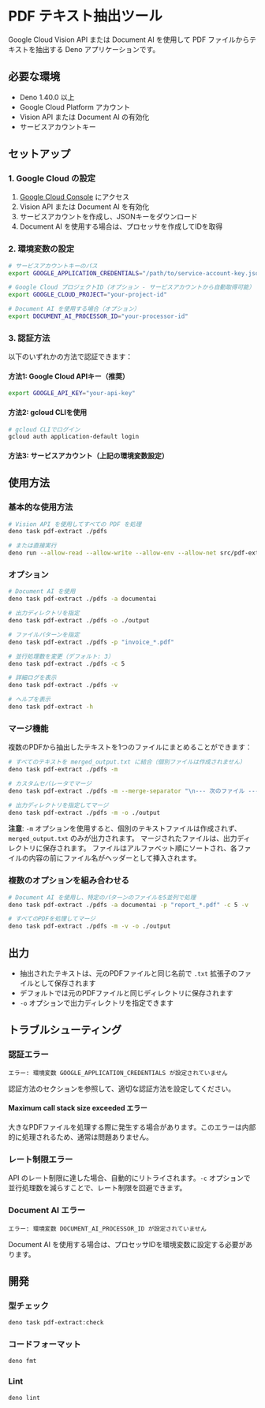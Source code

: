 # PDF テキスト抽出ツール

Google Cloud Vision API または Document AI を使用して PDF ファイルからテキストを抽出する Deno アプリケーションです。

## 必要な環境

- Deno 1.40.0 以上
- Google Cloud Platform アカウント
- Vision API または Document AI の有効化
- サービスアカウントキー

## セットアップ

### 1. Google Cloud の設定

1. [Google Cloud Console](https://console.cloud.google.com) にアクセス
2. Vision API または Document AI を有効化
3. サービスアカウントを作成し、JSONキーをダウンロード
4. Document AI を使用する場合は、プロセッサを作成してIDを取得

### 2. 環境変数の設定

```bash
# サービスアカウントキーのパス
export GOOGLE_APPLICATION_CREDENTIALS="/path/to/service-account-key.json"

# Google Cloud プロジェクトID（オプション - サービスアカウントから自動取得可能）
export GOOGLE_CLOUD_PROJECT="your-project-id"

# Document AI を使用する場合（オプション）
export DOCUMENT_AI_PROCESSOR_ID="your-processor-id"
```

### 3. 認証方法

以下のいずれかの方法で認証できます：

#### 方法1: Google Cloud APIキー（推奨）
```bash
export GOOGLE_API_KEY="your-api-key"
```

#### 方法2: gcloud CLIを使用
```bash
# gcloud CLIでログイン
gcloud auth application-default login
```

#### 方法3: サービスアカウント（上記の環境変数設定）

## 使用方法

### 基本的な使用方法

```bash
# Vision API を使用してすべての PDF を処理
deno task pdf-extract ./pdfs

# または直接実行
deno run --allow-read --allow-write --allow-env --allow-net src/pdf-extract.ts ./pdfs
```

### オプション

```bash
# Document AI を使用
deno task pdf-extract ./pdfs -a documentai

# 出力ディレクトリを指定
deno task pdf-extract ./pdfs -o ./output

# ファイルパターンを指定
deno task pdf-extract ./pdfs -p "invoice_*.pdf"

# 並行処理数を変更（デフォルト: 3）
deno task pdf-extract ./pdfs -c 5

# 詳細ログを表示
deno task pdf-extract ./pdfs -v

# ヘルプを表示
deno task pdf-extract -h
```

### マージ機能

複数のPDFから抽出したテキストを1つのファイルにまとめることができます：

```bash
# すべてのテキストを merged_output.txt に結合（個別ファイルは作成されません）
deno task pdf-extract ./pdfs -m

# カスタムセパレータでマージ
deno task pdf-extract ./pdfs -m --merge-separator "\n--- 次のファイル ---\n"

# 出力ディレクトリを指定してマージ
deno task pdf-extract ./pdfs -m -o ./output
```

**注意**: `-m` オプションを使用すると、個別のテキストファイルは作成されず、`merged_output.txt` のみが出力されます。
マージされたファイルは、出力ディレクトリに保存されます。
ファイルはアルファベット順にソートされ、各ファイルの内容の前にファイル名がヘッダーとして挿入されます。

### 複数のオプションを組み合わせる

```bash
# Document AI を使用し、特定のパターンのファイルを5並列で処理
deno task pdf-extract ./pdfs -a documentai -p "report_*.pdf" -c 5 -v

# すべてのPDFを処理してマージ
deno task pdf-extract ./pdfs -m -v -o ./output
```

## 出力

- 抽出されたテキストは、元のPDFファイルと同じ名前で `.txt` 拡張子のファイルとして保存されます
- デフォルトでは元のPDFファイルと同じディレクトリに保存されます
- `-o` オプションで出力ディレクトリを指定できます

## トラブルシューティング

### 認証エラー

```
エラー: 環境変数 GOOGLE_APPLICATION_CREDENTIALS が設定されていません
```

認証方法のセクションを参照して、適切な認証方法を設定してください。

#### Maximum call stack size exceeded エラー

大きなPDFファイルを処理する際に発生する場合があります。このエラーは内部的に処理されるため、通常は問題ありません。

### レート制限エラー

API のレート制限に達した場合、自動的にリトライされます。`-c` オプションで並行処理数を減らすことで、レート制限を回避できます。

### Document AI エラー

```
エラー: 環境変数 DOCUMENT_AI_PROCESSOR_ID が設定されていません
```

Document AI を使用する場合は、プロセッサIDを環境変数に設定する必要があります。

## 開発

### 型チェック

```bash
deno task pdf-extract:check
```

### コードフォーマット

```bash
deno fmt
```

### Lint

```bash
deno lint
```